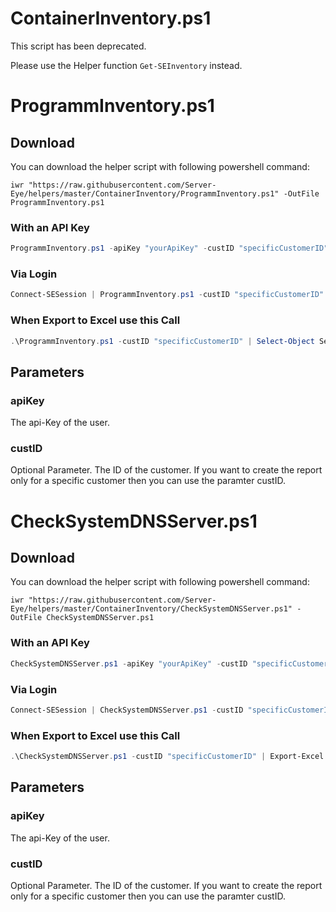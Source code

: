# ContainerInventory.ps1

This script has been deprecated. 

Please use the Helper function ```Get-SEInventory``` instead. 

# ProgrammInventory.ps1

## Download

You can download the helper script with following powershell command:
```
iwr "https://raw.githubusercontent.com/Server-Eye/helpers/master/ContainerInventory/ProgrammInventory.ps1" -OutFile ProgrammInventory.ps1
```

### With an API Key
```powershell
ProgrammInventory.ps1 -apiKey "yourApiKey" -custID "specificCustomerID"
```

### Via Login
```powershell
Connect-SESession | ProgrammInventory.ps1 -custID "specificCustomerID"
```

### When Export to Excel use this Call
```powershell
.\ProgrammInventory.ps1 -custID "specificCustomerID" | Select-Object Sensorhub,Software | Select-Object -Property Sensorhub -ExpandProperty Software | Export-Excel -now -NoNumberConversion Version
```

## Parameters

### apiKey
The api-Key of the user.

### custID
Optional Parameter. The ID of the customer. If you want to create the report only for a specific customer then you can use the paramter custID.


# CheckSystemDNSServer.ps1

## Download

You can download the helper script with following powershell command:
```
iwr "https://raw.githubusercontent.com/Server-Eye/helpers/master/ContainerInventory/CheckSystemDNSServer.ps1" -OutFile CheckSystemDNSServer.ps1
```

### With an API Key
```powershell
CheckSystemDNSServer.ps1 -apiKey "yourApiKey" -custID "specificCustomerID"
```

### Via Login
```powershell
Connect-SESession | CheckSystemDNSServer.ps1 -custID "specificCustomerID"
```

### When Export to Excel use this Call
```powershell
.\CheckSystemDNSServer.ps1 -custID "specificCustomerID" | Export-Excel -now -NoNumberConversion "IP","Primary DNS","Secondary DNS"
```

## Parameters

### apiKey
The api-Key of the user.

### custID
Optional Parameter. The ID of the customer. If you want to create the report only for a specific customer then you can use the paramter custID.
